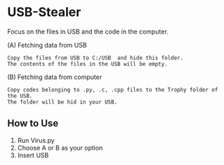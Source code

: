 # USB-Stealer
Focus on the files in USB and the code in the computer.

(A) Fetching data from USB
    
    Copy the files from USB to C:/USB  and hide this folder.
    The contents of the files in the USB will be empty.

(B) Fetching data from computer
    
    Copy codes belonging to .py, .c, .cpp files to the Trophy folder of the USB.
    The folder will be hid in your USB.

## How to Use
1.  Run Virus.py
2.  Choose A or B as your option
3.  Insert USB

